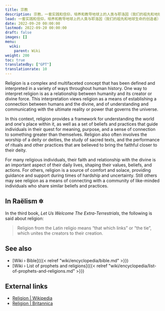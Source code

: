 ```yaml
---
title: 宗教
description: 宗教，一套实践和信仰，培养和教导地球上的人类与耶洛因（我们的祖先和地球上生命的创造者）之间的联系（来自拉丁语 religare，意为“再次联系”）。就像父母和孩子之间的关系是需要培养和尊重的纽带一样，宗教的目的是维持创造者和被创造者之间的联系。一个不努力培养和合理化对创造我们的人的感激纽带的宗教是完全不同的社会文化体系。
lead: 一套实践和信仰，培养和教导地球上的人类与耶洛因（我们的祖先和地球生命的创造者）之间的联系（来自拉丁语 religare，“再次联系”）。就像父母和孩子之间的关系是需要培养和尊重的纽带一样，宗教的目的是维持创造者和被创造者之间的联系。一个不努力培养和合理化对创造我们的人的感激纽带的宗教是完全不同的社会文化体系。
date: 2022-09-20 00:00:00
lastmod: 2022-09-20 00:00:00
draft: false
images: []
menu:
  wiki:
    parent: Wiki
weight: 200
toc: true
translatedby: ["GPT"]
translationrate: 10
---
```


Religion is a complex and multifaceted concept that has been defined and interpreted in a variety of ways throughout human history. One way to interpret religion is as a relationship between humanity and its creator or divine force. This interpretation views religion as a means of establishing a connection between humans and the divine, and of understanding and communicating with the ultimate reality or power that governs the universe.

In this context, religion provides a framework for understanding the world and one's place within it, as well as a set of beliefs and practices that guide individuals in their quest for meaning, purpose, and a sense of connection to something greater than themselves. Religion also often involves the worship of a deity or deities, the study of sacred texts, and the performance of rituals and other practices that are believed to bring the faithful closer to their deity.

For many religious individuals, their faith and relationship with the divine is an important aspect of their daily lives, shaping their values, beliefs, and actions. For others, religion is a source of comfort and solace, providing guidance and support during times of hardship and uncertainty. Still others may see religion as a means of connecting with a community of like-minded individuals who share similar beliefs and practices.

## In Raëlism 🔯

In the third book, _Let Us Welcome The Extra-Terrestrials_, the following is said about religion:

> Religion from the Latin religio means “that which links” or “the tie”, which unites the creators to their creation.

## See also

- [Wiki › Bible]({{< relref "wiki/encyclopedia/bible.md" >}})
- [Wiki › List of prophets and religions]({{< relref "wiki/encyclopedia/list-of-prophets-and-religions.md" >}})

## External links

- [Religion | Wikipedia](https://en.wikipedia.org/wiki/Religion)
- [Religion | Britannica](https://www.britannica.com/topic/religion)
